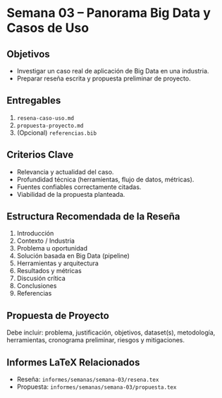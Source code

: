# Semana 03 – Panorama Big Data y Casos de Uso

## Objetivos
- Investigar un caso real de aplicación de Big Data en una industria.
- Preparar reseña escrita y propuesta preliminar de proyecto.

## Entregables
1. `resena-caso-uso.md`
2. `propuesta-proyecto.md`
3. (Opcional) `referencias.bib`

## Criterios Clave
- Relevancia y actualidad del caso.
- Profundidad técnica (herramientas, flujo de datos, métricas).
- Fuentes confiables correctamente citadas.
- Viabilidad de la propuesta planteada.

## Estructura Recomendada de la Reseña
1. Introducción
2. Contexto / Industria
3. Problema u oportunidad
4. Solución basada en Big Data (pipeline)
5. Herramientas y arquitectura
6. Resultados y métricas
7. Discusión crítica
8. Conclusiones
9. Referencias

## Propuesta de Proyecto
Debe incluir: problema, justificación, objetivos, dataset(s), metodología, herramientas, cronograma preliminar, riesgos y mitigaciones.

## Informes LaTeX Relacionados
- Reseña: `informes/semanas/semana-03/resena.tex`
- Propuesta: `informes/semanas/semana-03/propuesta.tex`
